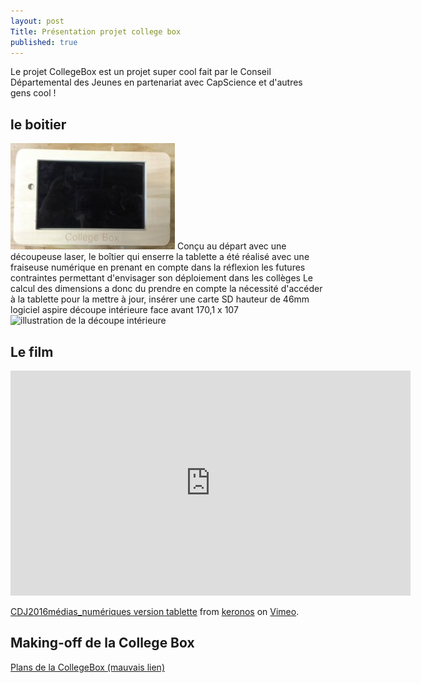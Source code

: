 ```yaml
---
layout: post
Title: Présentation projet college box
published: true
---
```


Le projet CollegeBox est un projet super cool fait par le Conseil Départemental des Jeunes en partenariat avec CapScience et d'autres gens cool !

## le boitier

![illustration de la tablette](../images/collegeBox2.jpg) Conçu au départ avec une découpeuse laser, le boîtier qui enserre la tablette a été réalisé avec une fraiseuse numérique en prenant en compte dans la réflexion les futures contraintes permettant d'envisager son déploiement dans les collèges
Le calcul des dimensions a donc du prendre en compte la nécessité d'accéder à la tablette pour la mettre à jour, insérer une carte SD
hauteur de 46mm
logiciel aspire
découpe intérieure face avant 170,1 x 107
![illustration de la découpe intérieure]({{site.baseurl}}/images/20160512_191629.jpg) 

## Le film

<iframe src="https://player.vimeo.com/video/167752731" width="640" height="360" frameborder="0" webkitallowfullscreen mozallowfullscreen allowfullscreen></iframe> <p><a href="https://vimeo.com/167752731">CDJ2016m&eacute;dias_num&eacute;riques version tablette</a> from <a href="https://vimeo.com/user866388">keronos</a> on <a href="https://vimeo.com">Vimeo</a>.</p>

## Making-off de la College Box

[Plans de la CollegeBox (mauvais lien)](https://github.com/CGJ33/contenu-college-box)
